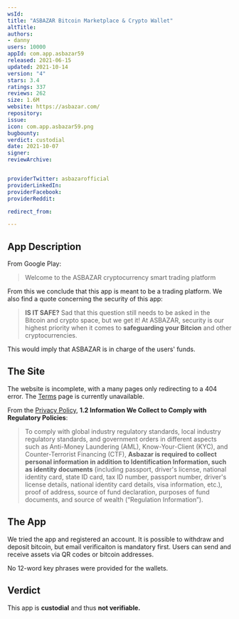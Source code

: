 ```yaml
---
wsId: 
title: "ASBAZAR Bitcoin Marketplace & Crypto Wallet"
altTitle: 
authors:
- danny
users: 10000
appId: com.app.asbazar59
released: 2021-06-15
updated: 2021-10-14
version: "4"
stars: 3.4
ratings: 337
reviews: 262
size: 1.6M
website: https://asbazar.com/
repository: 
issue: 
icon: com.app.asbazar59.png
bugbounty: 
verdict: custodial
date: 2021-10-07
signer: 
reviewArchive:


providerTwitter: asbazarofficial
providerLinkedIn: 
providerFacebook: 
providerReddit: 

redirect_from:

---
```



## App Description
From Google Play:

> Welcome to the ASBAZAR cryptocurrency smart trading platform

From this we conclude that this app is meant to be a trading platform. We also find a quote concerning the security of this app:

> **IS IT SAFE?** Sad that this question still needs to be asked in the Bitcoin and crypto space, but we get it! At ASBAZAR, security is our highest priority when it comes to **safeguarding your Bitcion** and other cryptocurrencies.

This would imply that ASBAZAR is in charge of the users' funds.

## The Site
The website is incomplete, with a many pages only redirecting to a 404 error. The [Terms](https://asbazar.com/en/terms) page is currently unavailable.

From the [Privacy Policy](https://asbazar.com/en/privacy), **1.2 Information We Collect to Comply with Regulatory Policies**:

> To comply with global industry regulatory standards, local industry regulatory standards, and government orders in different aspects such as Anti-Money Laundering (AML), Know-Your-Client (KYC), and Counter-Terrorist Financing (CTF), **Asbazar is required to collect personal information in addition to Identification Information, such as identity documents** (including passport, driver's license, national identity card, state ID card, tax ID number, passport number, driver's license details, national identity card details, visa information, etc.), proof of address, source of fund declaration, purposes of fund documents, and source of wealth (“Regulation Information”). 

## The App
We tried the app and registered an account. It is possible to withdraw and deposit bitcoin, but email verificaiton is mandatory first. Users can send and receive assets via QR codes or bitcoin addresses. 

No 12-word key phrases were provided for the wallets.

## Verdict
This app is **custodial** and thus **not verifiable.**
